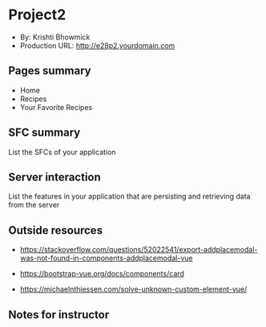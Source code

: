 # Project2 

* By: Krishti Bhowmick 
* Production URL: http://e28p2.yourdomain.com


## Pages summary

* Home
* Recipes
* Your Favorite Recipes 

## SFC summary
List the SFCs of your application

## Server interaction
List the features in your application that are persisting and retrieving data from the server

## Outside resources
* https://stackoverflow.com/questions/52022541/export-addplacemodal-was-not-found-in-components-addplacemodal-vue  

* https://bootstrap-vue.org/docs/components/card 

* https://michaelnthiessen.com/solve-unknown-custom-element-vue/

## Notes for instructor



